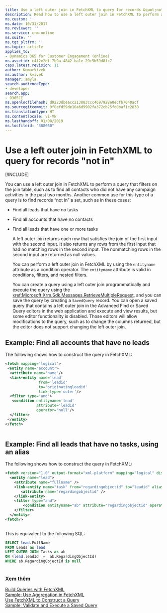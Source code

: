 ```yaml
---
title: Use a left outer join in FetchXML to query for records &quot;not in&quot; (Developer Guide for Dynamics 365 for Customer Engagement) | MicrosoftDocs
description: Read how to use a left outer join in FetchXML to perform a query that filters on the join table and build a query to find records “not in” a set
ms.custom: ''
ms.date: 10/31/2017
ms.reviewer: ''
ms.service: crm-online
ms.suite: ''
ms.tgt_pltfrm: ''
ms.topic: article
applies_to:
- Dynamics 365 for Customer Engagement (online)
ms.assetid: c4f2e2df-7b9a-4842-ba1e-29c5b59d8fc7
caps.latest.revision: 11
author: KumarVivek
ms.author: kvivek
manager: amyla
search.audienceType:
- developer
search.app:
- D365CE
ms.openlocfilehash: d9223dbeacc213883ccc4697928e8ecfb7040acf
ms.sourcegitcommit: 9f0efd59de16a6d9902fa372cb25fc0baf1c2838
ms.translationtype: HT
ms.contentlocale: vi-VN
ms.lasthandoff: 01/08/2019
ms.locfileid: "388660"
---
```

# <a name="use-a-left-outer-join-in-fetchxml-to-query-for-records-quotnot-inquot"></a>Use a left outer join in FetchXML to query for records &quot;not in&quot;

[!INCLUDE[](../../includes/cc_applies_to_update_9_0_0.md)]

You can use a left outer join in FetchXML to perform a query that filters on the join table, such as to find all contacts who did not have any campaign activities in the past two months. Another common use for this type of a query is to find records “not in” a set, such as in these cases:  
  
- Find all leads that have no tasks  
  
- Find all accounts that have no contacts  
  
- Find all leads that have one or more tasks  
  
  A left outer join returns each row that satisfies the join of the first input with the second input. It also returns any rows from the first input that had no matching rows in the second input. The nonmatching rows in the second input are returned as null values.  
  
  You can perform a left outer join in FetchXML by using the `entityname` attribute as a condition operator. The `entityname` attribute is valid in conditions, filters, and nested filters.  
  
  You can create a query using a left outer join programmatically and execute the query using the <xref:Microsoft.Xrm.Sdk.Messages.RetrieveMultipleRequest>, and you can save the query by creating a `SavedQuery` record. You can open a saved query that contains a left outer join in the Advanced Find or Saved Query editors in the web application and execute and view results, but some editor functionality is disabled. Those editors will allow modifications to the query, such as to change the columns returned, but the editor does not support changing the left outer join.  
  
## <a name="example-find-all-accounts-that-have-no-leads"></a>Example: Find all accounts that have no leads  
 The following shows how to construct the query in FetchXML:  
  
```xml  
<fetch mapping='logical'>  
 <entity name='account'>  
  <attribute name='name'/>  
  <link-entity name='lead'  
               from='leadid'  
               to='originatingleadid'  
               link-type='outer'/>  
  <filter type='and'>  
   <condition entityname='lead'  
              attribute='leadid'  
              operator='null'/>  
  </filter>  
 </entity>  
</fetch>  
  
```  
  
## <a name="example-find-all-leads-that-have-no-tasks-using-an-alias"></a>Example: Find all leads that have no tasks, using an alias  
 The following shows how to construct the query in FetchXML:  
  
```xml  
<fetch version="1.0" output-format="xml-platform" mapping="logical" distinct="true">  
  <entity name="lead">  
    <attribute name="fullname" />  
    <link-entity name="task" from="regardingobjectid" to="leadid" alias="ab" link-type="outer">  
       <attribute name="regardingobjectid" />  
    </link-entity>  
    <filter type="and">  
        <condition entityname="ab" attribute="regardingobjectid" operator="null" />  
    </filter>  
  </entity>  
<fetch/>  
  
```  
  
 This is equivalent to the following SQL:  
  
```sql  
SELECT lead.FullName  
FROM Leads as lead  
LEFT OUTER JOIN Tasks as ab  
ON (lead.leadId  =  ab.RegardingObjectId)  
WHERE ab.RegardingObjectId is null  
  
```  
  
### <a name="see-also"></a>Xem thêm  
 [Build Queries with FetchXML](build-queries-fetchxml.md)   
 [Sample: Use Aggregation in FetchXML](sample-use-aggregation-fetchxml.md)   
 [Use FetchXML to Construct a Query](use-fetchxml-construct-query.md)   
 [Sample: Validate and Execute a Saved Query](sample-validate-execute-saved-query.md)
